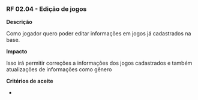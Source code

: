 ### RF 02.04 - Edição de jogos

__Descrição__

Como jogador quero poder editar informações em jogos já cadastrados na base.

__Impacto__

Isso irá permitir correções a informações dos jogos cadastrados e também atualizações de informações como gênero

__Critérios de aceite__

- 